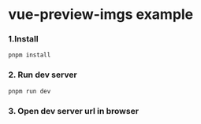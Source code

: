 # vue-preview-imgs example

### 1.Install
```shell
pnpm install
```
### 2. Run dev server

```shell
pnpm run dev
```

### 3. Open dev server url in browser
